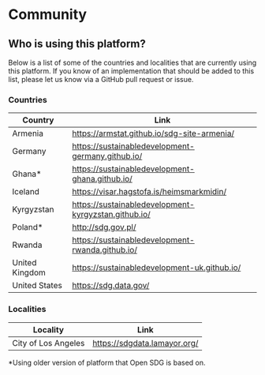 <h1>Community</h1>

## Who is using this platform?

Below is a list of some of the countries and localities that are currently using this platform. If you know of an implementation that should be added to this list, please let us know via a GitHub pull request or issue.

### Countries

|Country|Link|
|----|----|
|Armenia|<https://armstat.github.io/sdg-site-armenia/>|
|Germany|<https://sustainabledevelopment-germany.github.io/>|
|Ghana* |<https://sustainabledevelopment-ghana.github.io/>|
|Iceland|<https://visar.hagstofa.is/heimsmarkmidin/>|
|Kyrgyzstan|<https://sustainabledevelopment-kyrgyzstan.github.io/>|
|Poland* |<http://sdg.gov.pl/>|
|Rwanda|<https://sustainabledevelopment-rwanda.github.io/>|
|United Kingdom|<https://sustainabledevelopment-uk.github.io/>|
|United States|<https://sdg.data.gov/>|



### Localities

|Locality|Link|
|----|----|
|City of Los Angeles|<https://sdgdata.lamayor.org/>|

\*Using older version of platform that Open SDG is based on.
